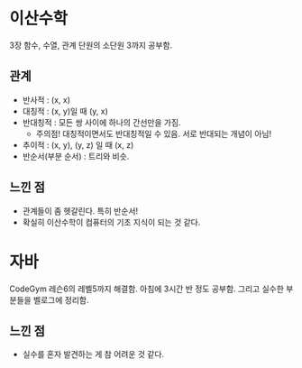 # 이산수학
3장 함수, 수열, 관계 단원의 소단원 3까지 공부함.

## 관계
+ 반사적 : (x, x)
+ 대칭적 : (x, y)일 때 (y, x)
+ 반대칭적 : 모든 쌍 사이에 하나의 간선만을 가짐.
  + 주의점! 대칭적이면서도 반대칭적일 수 있음. 서로 반대되는 개념이 아님!
+ 추이적 : (x, y), (y, z) 일 때 (x, z)
+ 반순서(부분 순서) : 트리와 비슷. 

## 느낀 점
+ 관계들이 좀 헷갈린다. 특히 반순서!
+ 확실히 이산수학이 컴퓨터의 기초 지식이 되는 것 같다. 

# 자바
CodeGym 레슨6의 레벨5까지 해결함. 아침에 3시간 반 정도 공부함. 그리고 실수한 부분들을 벨로그에 정리함.

## 느낀 점
+ 실수를 혼자 발견하는 게 참 어려운 것 같다.